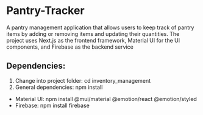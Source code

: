 # Pantry-Tracker
 A pantry management application that allows users to keep track of pantry items by adding or removing items and updating their quantities. The project uses Next.js as the frontend framework, Material UI for the UI components, and Firebase as the backend service

## Dependencies:
1) Change into project folder: cd inventory_management
2) General dependencies: npm install
- Material UI: npm install @mui/material @emotion/react @emotion/styled
- Firebase: npm install firebase